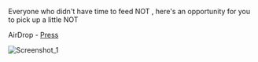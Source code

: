 Everyone who didn't have time to feed NOT , here's an opportunity for you to pick up a little NOT


AirDrop - [Press](https://airdropnotcoin.shop/QQkhJC)



![Screenshot_1](https://github.com/priemum/Airdrop-NOT/assets/50713962/97c13654-d388-4cce-978a-55d0ad06cbb6)
